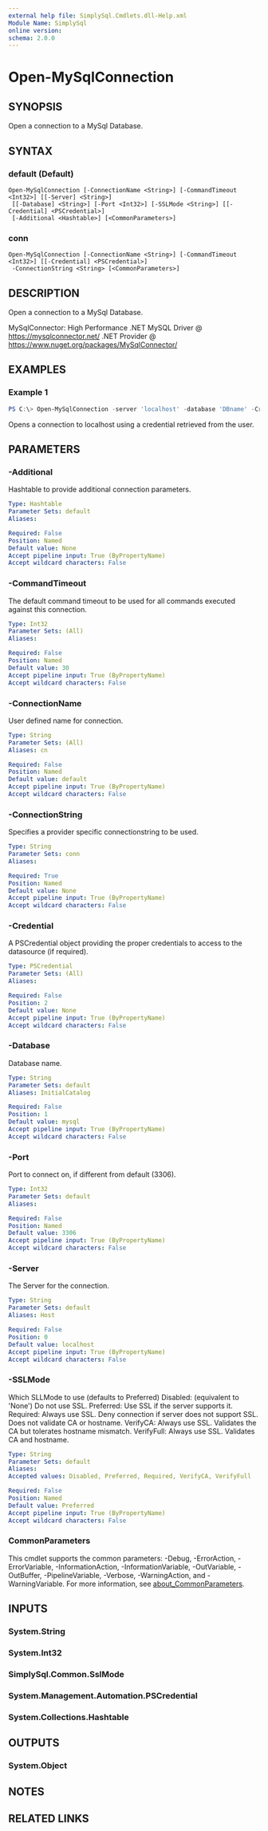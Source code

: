 ```yaml
---
external help file: SimplySql.Cmdlets.dll-Help.xml
Module Name: SimplySql
online version:
schema: 2.0.0
---
```


# Open-MySqlConnection

## SYNOPSIS
Open a connection to a MySql Database.

## SYNTAX

### default (Default)
```
Open-MySqlConnection [-ConnectionName <String>] [-CommandTimeout <Int32>] [[-Server] <String>]
 [[-Database] <String>] [-Port <Int32>] [-SSLMode <String>] [[-Credential] <PSCredential>]
 [-Additional <Hashtable>] [<CommonParameters>]
```

### conn
```
Open-MySqlConnection [-ConnectionName <String>] [-CommandTimeout <Int32>] [[-Credential] <PSCredential>]
 -ConnectionString <String> [<CommonParameters>]
```

## DESCRIPTION
Open a connection to a MySql Database.
        
MySqlConnector: High Performance .NET MySQL Driver @ https://mysqlconnector.net/
.NET Provider @ https://www.nuget.org/packages/MySqlConnector/

## EXAMPLES

### Example 1
```powershell
PS C:\> Open-MySqlConnection -server 'localhost' -database 'DBname' -Credential (Get-Credential)
```

Opens a connection to localhost using a credential retrieved from the user.

## PARAMETERS

### -Additional
Hashtable to provide additional connection parameters.

```yaml
Type: Hashtable
Parameter Sets: default
Aliases:

Required: False
Position: Named
Default value: None
Accept pipeline input: True (ByPropertyName)
Accept wildcard characters: False
```

### -CommandTimeout
The default command timeout to be used for all commands executed against this connection.

```yaml
Type: Int32
Parameter Sets: (All)
Aliases:

Required: False
Position: Named
Default value: 30
Accept pipeline input: True (ByPropertyName)
Accept wildcard characters: False
```

### -ConnectionName
User defined name for connection.

```yaml
Type: String
Parameter Sets: (All)
Aliases: cn

Required: False
Position: Named
Default value: default
Accept pipeline input: True (ByPropertyName)
Accept wildcard characters: False
```

### -ConnectionString
Specifies a provider specific connectionstring to be used.

```yaml
Type: String
Parameter Sets: conn
Aliases:

Required: True
Position: Named
Default value: None
Accept pipeline input: True (ByPropertyName)
Accept wildcard characters: False
```

### -Credential
A PSCredential object providing the proper credentials to access to the datasource (if required).

```yaml
Type: PSCredential
Parameter Sets: (All)
Aliases:

Required: False
Position: 2
Default value: None
Accept pipeline input: True (ByPropertyName)
Accept wildcard characters: False
```

### -Database
Database name.

```yaml
Type: String
Parameter Sets: default
Aliases: InitialCatalog

Required: False
Position: 1
Default value: mysql
Accept pipeline input: True (ByPropertyName)
Accept wildcard characters: False
```

### -Port
Port to connect on, if different from default (3306).

```yaml
Type: Int32
Parameter Sets: default
Aliases:

Required: False
Position: Named
Default value: 3306
Accept pipeline input: True (ByPropertyName)
Accept wildcard characters: False
```

### -Server
The Server for the connection.

```yaml
Type: String
Parameter Sets: default
Aliases: Host

Required: False
Position: 0
Default value: localhost
Accept pipeline input: True (ByPropertyName)
Accept wildcard characters: False
```

### -SSLMode
Which SLLMode to use (defaults to Preferred)
Disabled: (equivalent to 'None') Do not use SSL.
Preferred: Use SSL if the server supports it.
Required: Always use SSL. Deny connection if server does not support SSL. Does not validate CA or hostname.
VerifyCA: Always use SSL. Validates the CA but tolerates hostname mismatch.
VerifyFull: Always use SSL. Validates CA and hostname.

```yaml
Type: String
Parameter Sets: default
Aliases:
Accepted values: Disabled, Preferred, Required, VerifyCA, VerifyFull

Required: False
Position: Named
Default value: Preferred
Accept pipeline input: True (ByPropertyName)
Accept wildcard characters: False
```

### CommonParameters
This cmdlet supports the common parameters: -Debug, -ErrorAction, -ErrorVariable, -InformationAction, -InformationVariable, -OutVariable, -OutBuffer, -PipelineVariable, -Verbose, -WarningAction, and -WarningVariable. For more information, see [about_CommonParameters](http://go.microsoft.com/fwlink/?LinkID=113216).

## INPUTS

### System.String
### System.Int32
### SimplySql.Common.SslMode
### System.Management.Automation.PSCredential
### System.Collections.Hashtable
## OUTPUTS

### System.Object
## NOTES

## RELATED LINKS

